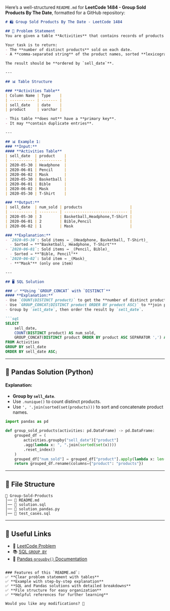 Here’s a well-structured `README.md` for **LeetCode 1484 - Group Sold Products By The Date**, formatted for a GitHub repository:  

```md
# 🛍️ Group Sold Products By The Date - LeetCode 1484

## 📌 Problem Statement
You are given a table **Activities** that contains records of products sold on different dates.

Your task is to return:
- The **number of distinct products** sold on each date.
- A **comma-separated string** of the product names, sorted **lexicographically**.

The result should be **ordered by `sell_date`**.

---

## 📊 Table Structure

### **Activities Table**
| Column Name | Type    |
| ----------- | ------- |
| sell_date   | date    |
| product     | varchar |

- This table **does not** have a **primary key**.
- It may **contain duplicate entries**.

---

## 📊 Example 1:
### **Input:**
#### **Activities Table**
| sell_date  | product    |
| ---------- | ---------- |
| 2020-05-30 | Headphone  |
| 2020-06-01 | Pencil     |
| 2020-06-02 | Mask       |
| 2020-05-30 | Basketball |
| 2020-06-01 | Bible      |
| 2020-06-02 | Mask       |
| 2020-05-30 | T-Shirt    |

### **Output:**
| sell_date  | num_sold | products                     |
| ---------- | -------- | ---------------------------- |
| 2020-05-30 | 3        | Basketball,Headphone,T-Shirt |
| 2020-06-01 | 2        | Bible,Pencil                 |
| 2020-06-02 | 1        | Mask                         |

### **Explanation:**
- `2020-05-30`: Sold items → _(Headphone, Basketball, T-Shirt)_  
  - Sorted → **"Basketball, Headphone, T-Shirt"**  
- `2020-06-01`: Sold items → _(Pencil, Bible)_  
  - Sorted → **"Bible, Pencil"**  
- `2020-06-02`: Sold item → _(Mask)_  
  - **"Mask"** (only one item)

---

## 🖥 SQL Solution

### ✅ **Using `GROUP_CONCAT` with `DISTINCT`**
#### **Explanation:**
- Use `COUNT(DISTINCT product)` to get the **number of distinct products**.
- Use `GROUP_CONCAT(DISTINCT product ORDER BY product ASC)` to **join product names in alphabetical order**.
- Group by `sell_date`, then order the result by `sell_date`.

```sql
SELECT 
    sell_date, 
    COUNT(DISTINCT product) AS num_sold,
    GROUP_CONCAT(DISTINCT product ORDER BY product ASC SEPARATOR ',') AS products
FROM Activities
GROUP BY sell_date
ORDER BY sell_date ASC;
```

---

## 🐍 Pandas Solution (Python)
#### **Explanation:**
- **Group by `sell_date`**.
- Use `.nunique()` to count distinct products.
- Use `', '.join(sorted(set(products)))` to sort and concatenate product names.

```python
import pandas as pd

def group_sold_products(activities: pd.DataFrame) -> pd.DataFrame:
    grouped_df = (
        activities.groupby("sell_date")["product"]
        .agg(lambda x: ", ".join(sorted(set(x))))
        .reset_index()
    )
    grouped_df["num_sold"] = grouped_df["product"].apply(lambda x: len(x.split(",")))
    return grouped_df.rename(columns={"product": "products"})
```

---

## 📁 File Structure
```
📂 Group-Sold-Products
│── 📜 README.md
│── 📜 solution.sql
│── 📜 solution_pandas.py
│── 📜 test_cases.sql
```

---

## 🔗 Useful Links
- 📖 [LeetCode Problem](https://leetcode.com/problems/group-sold-products-by-the-date/)
- 📚 [SQL `GROUP BY`](https://www.w3schools.com/sql/sql_groupby.asp)
- 🐍 [Pandas `groupby()` Documentation](https://pandas.pydata.org/pandas-docs/stable/reference/api/pandas.DataFrame.groupby.html)
```

### Features of this `README.md`:
✅ **Clear problem statement with tables**  
✅ **Example with step-by-step explanation**  
✅ **SQL and Pandas solutions with detailed breakdowns**  
✅ **File structure for easy organization**  
✅ **Helpful references for further learning**  

Would you like any modifications? 🚀